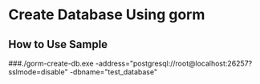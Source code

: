 # Create Database Using gorm
## How to Use Sample  
###./gorm-create-db.exe -address="postgresql://root@localhost:26257?sslmode=disable" -dbname="test_database"
